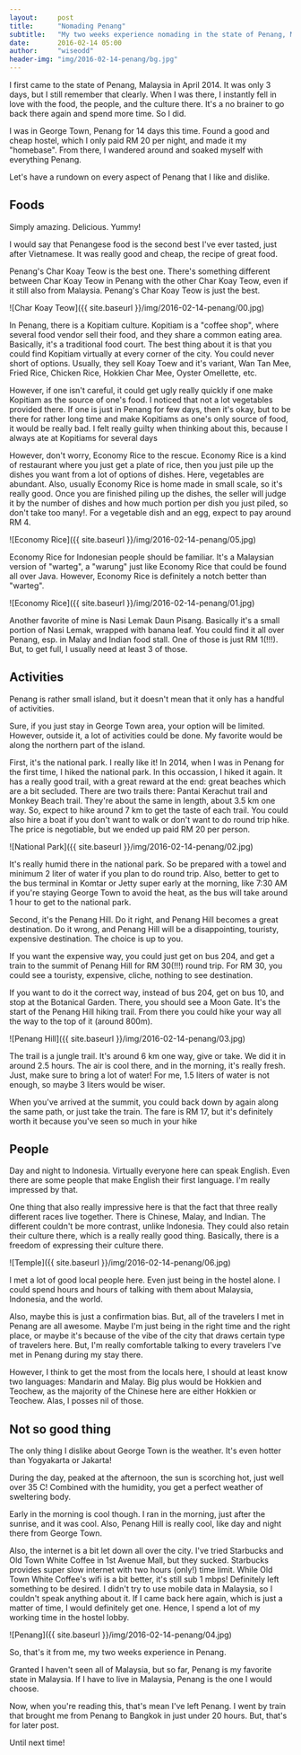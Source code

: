 ```yaml
---
layout:     post
title:      "Nomading Penang"
subtitle:   "My two weeks experience nomading in the state of Penang, Malaysia"
date:       2016-02-14 05:00
author:     "wiseodd"
header-img: "img/2016-02-14-penang/bg.jpg"
---
```


I first came to the state of Penang, Malaysia in April 2014. It was only 3 days, but I still remember that clearly. When I was there, I instantly fell in love with the food, the people, and the culture there. It's a no brainer to go back there again and spend more time. So I did.

I was in George Town, Penang for 14 days this time. Found a good and cheap hostel, which I only paid RM 20 per night, and made it my "homebase". From there, I wandered around and soaked myself with everything Penang.

Let's have a rundown on every aspect of Penang that I like and dislike.

<h2 class="section-header">Foods</h2>

Simply amazing. Delicious. Yummy!

I would say that Penangese food is the second best I've ever tasted, just after Vietnamese. It was really good and cheap, the recipe of great food.

Penang's Char Koay Teow is the best one. There's something different between Char Koay Teow in Penang with the other Char Koay Teow, even if it still also from Malaysia. Penang's Char Koay Teow is just the best.

![Char Koay Teow]({{ site.baseurl }}/img/2016-02-14-penang/00.jpg)

In Penang, there is a Kopitiam culture. Kopitiam is a "coffee shop", where several food vendor sell their food, and they share a common eating area. Basically, it's a traditional food court. The best thing about it is that you could find Kopitiam virtually at every corner of the city. You could never short of options. Usually, they sell Koay Toew and it's variant, Wan Tan Mee, Fried Rice, Chicken Rice, Hokkien Char Mee, Oyster Omellette, etc.

However, if one isn't careful, it could get ugly really quickly if one make Kopitiam as the source of one's food. I noticed that not a lot vegetables provided there. If one is just in Penang for few days, then it's okay, but to be there for rather long time and make Kopitiams as one's only source of food, it would be really bad. I felt really guilty when thinking about this, because I always ate at Kopitiams for several days

However, don't worry, Economy Rice to the rescue. Economy Rice is a kind of restaurant where you just get a plate of rice, then you just pile up the dishes you want from a lot of options of dishes. Here, vegetables are abundant. Also, usually Economy Rice is home made in small scale, so it's really good. Once you are finished piling up the dishes, the seller will judge it by the number of dishes and how much portion per dish you just piled, so don't take too many!. For a vegetable dish and an egg, expect to pay around RM 4.

![Economy Rice]({{ site.baseurl }}/img/2016-02-14-penang/05.jpg)

Economy Rice for Indonesian people should be familiar. It's a Malaysian version of "warteg", a "warung" just like Economy Rice that could be found all over Java. However, Economy Rice is definitely a notch better than "warteg".

![Economy Rice]({{ site.baseurl }}/img/2016-02-14-penang/01.jpg)

Another favorite of mine is Nasi Lemak Daun Pisang. Basically it's a small portion of Nasi Lemak, wrapped with banana leaf. You could find it all over Penang, esp. in Malay and Indian food stall. One of those is just RM 1(!!!). But, to get full, I usually need at least 3 of those.

<h2 class="section-header">Activities</h2>

Penang is rather small island, but it doesn't mean that it only has a handful of activities.

Sure, if you just stay in George Town area, your option will be limited. However, outside it, a lot of activities could be done. My favorite would be along the northern part of the island.

First, it's the national park. I really like it! In 2014, when I was in Penang for the first time, I hiked the national park. In this occassion, I hiked it again. It has a really good trail, with a great reward at the end: great beaches which are a bit secluded. There are two trails there: Pantai Kerachut trail and Monkey Beach trail. They're about the same in length, about 3.5 km one way. So, expect to hike around 7 km to get the taste of each trail. You could also hire a boat if you don't want to walk or don't want to do round trip hike. The price is negotiable, but we ended up paid RM 20 per person.

![National Park]({{ site.baseurl }}/img/2016-02-14-penang/02.jpg)

It's really humid there in the national park. So be prepared with a towel and minimum 2 liter of water if you plan to do round trip. Also, better to get to the bus terminal in Komtar or Jetty super early at the morning, like 7:30 AM if you're staying George Town to avoid the heat, as the bus will take around 1 hour to get to the national park.

Second, it's the Penang Hill. Do it right, and Penang Hill becomes a great destination. Do it wrong, and Penang Hill will be a disappointing, touristy, expensive destination. The choice is up to you.

If you want the expensive way, you could just get on bus 204, and get a train to the summit of Penang Hill for RM 30(!!!) round trip. For RM 30, you could see a touristy, expensive, cliche, nothing to see destination.

If you want to do it the correct way, instead of bus 204, get on bus 10, and stop at the Botanical Garden. There, you should see a Moon Gate. It's the start of the Penang Hill hiking trail. From there you could hike your way all the way to the top of it (around 800m).

![Penang Hill]({{ site.baseurl }}/img/2016-02-14-penang/03.jpg)

The trail is a jungle trail. It's around 6 km one way, give or take. We did it in around 2.5 hours. The air is cool there, and in the morning, it's really fresh. Just, make sure to bring a lot of water! For me, 1.5 liters of water is not enough, so maybe 3 liters would be wiser.

When you've arrived at the summit, you could back down by again along the same path, or just take the train. The fare is RM 17, but it's definitely worth it because you've seen so much in your hike

<h2 class="section-header">People</h2>

Day and night to Indonesia. Virtually everyone here can speak English. Even there are some people that make English their first language. I'm really impressed by that.

One thing that also really impressive here is that the fact that three really different races live together. There is Chinese, Malay, and Indian. The different couldn't be more contrast, unlike Indonesia. They could also retain their culture there, which is a really really good thing. Basically, there is a freedom of expressing their culture there.

![Temple]({{ site.baseurl }}/img/2016-02-14-penang/06.jpg)

I met a lot of good local people here. Even just being in the hostel alone. I could spend hours and hours of talking with them about Malaysia, Indonesia, and the world.

Also, maybe this is just a confirmation bias. But, all of the travelers I met in Penang are all awesome. Maybe I'm just being in the right time and the right place, or maybe it's because of the vibe of the city that draws certain type of travelers here. But, I'm really comfortable talking to every travelers I've met in Penang during my stay there.

However, I think to get the most from the locals here, I should at least know two languages: Mandarin and Malay. Big plus would be Hokkien and Teochew, as the majority of the Chinese here are either Hokkien or Teochew. Alas, I posses nil of those.

<h2 class="section-header">Not so good thing</h2>

The only thing I dislike about George Town is the weather. It's even hotter than Yogyakarta or Jakarta!

During the day, peaked at the afternoon, the sun is scorching hot, just well over 35 C! Combined with the humidity, you get a perfect weather of sweltering body.

Early in the morning is cool though. I ran in the morning, just after the sunrise, and it was cool. Also, Penang Hill is really cool, like day and night there from George Town.

Also, the internet is a bit let down all over the city. I've tried Starbucks and Old Town White Coffee in 1st Avenue Mall, but they sucked. Starbucks provides super slow internet with two hours (only!) time limit. While Old Town White Coffee's wifi is a bit better, it's still sub 1 mbps! Definitely left something to be desired. I didn't try to use mobile data in Malaysia, so I couldn't speak anything about it. If I came back here again, which is just a matter of time, I would definitely get one. Hence, I spend a lot of my working time in the hostel lobby.

![Penang]({{ site.baseurl }}/img/2016-02-14-penang/04.jpg)

So, that's it from me, my two weeks experience in Penang.

Granted I haven't seen all of Malaysia, but so far, Penang is my favorite state in Malaysia. If I have to live in Malaysia, Penang is the one I would choose.

Now, when you're reading this, that's mean I've left Penang. I went by train that brought me from Penang to Bangkok in just under 20 hours. But, that's for later post.

Until next time!
